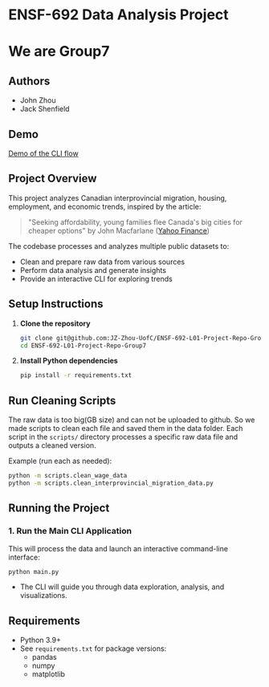 # ENSF-692 Data Analysis Project

# We are Group7

## Authors

- John Zhou
- Jack Shenfield

## Demo
[Demo of the CLI flow](https://github.com/user-attachments/assets/e20ed2fa-b92c-4dff-a595-0cc721e2b508)

## Project Overview

This project analyzes Canadian interprovincial migration, housing, employment, and economic trends, inspired by the article:

> "Seeking affordability, young families flee Canada's big cities for cheaper options" by John Macfarlane ([Yahoo Finance](https://ca.finance.yahoo.com/news/seeking-affordability-young-families-flee-canadas-big-cities-for-cheaper-options-192548346.html))

The codebase processes and analyzes multiple public datasets to:

- Clean and prepare raw data from various sources
- Perform data analysis and generate insights
- Provide an interactive CLI for exploring trends

## Setup Instructions

1. **Clone the repository**

   ```bash
   git clone git@github.com:JZ-Zhou-UofC/ENSF-692-L01-Project-Repo-Group7.git
   cd ENSF-692-L01-Project-Repo-Group7
   ```

2. **Install Python dependencies**

   ```bash
   pip install -r requirements.txt
   ```

## Run Cleaning Scripts

The raw data is too big(GB size) and can not be uploaded to github. So we made scripts to clean each file and saved them in the data folder.
Each script in the `scripts/` directory processes a specific raw data file and outputs a cleaned version.

Example (run each as needed):

```bash
python -m scripts.clean_wage_data
python -m scripts.clean_interprovincial_migration_data.py
```

## Running the Project

### 1. Run the Main CLI Application

This will process the data and launch an interactive command-line interface:

```bash
python main.py
```

- The CLI will guide you through data exploration, analysis, and visualizations.

## Requirements

- Python 3.9+
- See `requirements.txt` for package versions:
  - pandas
  - numpy
  - matplotlib
